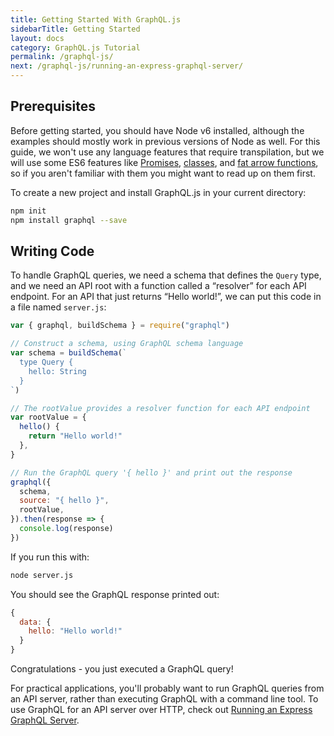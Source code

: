 ```yaml
---
title: Getting Started With GraphQL.js
sidebarTitle: Getting Started
layout: docs
category: GraphQL.js Tutorial
permalink: /graphql-js/
next: /graphql-js/running-an-express-graphql-server/
---
```


## Prerequisites

Before getting started, you should have Node v6 installed, although the examples should mostly work in previous versions of Node as well. For this guide, we won't use any language features that require transpilation, but we will use some ES6 features like [Promises](http://www.html5rocks.com/en/tutorials/es6/promises/), [classes](http://javascriptplayground.com/blog/2014/07/introduction-to-es6-classes-tutorial/), and [fat arrow functions](https://strongloop.com/strongblog/an-introduction-to-javascript-es6-arrow-functions/), so if you aren't familiar with them you might want to read up on them first.

To create a new project and install GraphQL.js in your current directory:

```bash
npm init
npm install graphql --save
```

## Writing Code

To handle GraphQL queries, we need a schema that defines the `Query` type, and we need an API root with a function called a “resolver” for each API endpoint. For an API that just returns “Hello world!”, we can put this code in a file named `server.js`:

```javascript
var { graphql, buildSchema } = require("graphql")

// Construct a schema, using GraphQL schema language
var schema = buildSchema(`
  type Query {
    hello: String
  }
`)

// The rootValue provides a resolver function for each API endpoint
var rootValue = {
  hello() {
    return "Hello world!"
  },
}

// Run the GraphQL query '{ hello }' and print out the response
graphql({
  schema,
  source: "{ hello }",
  rootValue,
}).then(response => {
  console.log(response)
})
```

If you run this with:

```sh
node server.js
```

You should see the GraphQL response printed out:

```js
{
  data: {
    hello: "Hello world!"
  }
}
```

Congratulations - you just executed a GraphQL query!

For practical applications, you'll probably want to run GraphQL queries from an API server, rather than executing GraphQL with a command line tool. To use GraphQL for an API server over HTTP, check out [Running an Express GraphQL Server](/graphql-js/running-an-express-graphql-server/).
